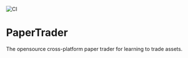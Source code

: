 ![CI](https://github.com/realaltffour/PaperTrader/workflows/CI/badge.svg)
# PaperTrader
The opensource cross-platform paper trader for learning to trade assets.
